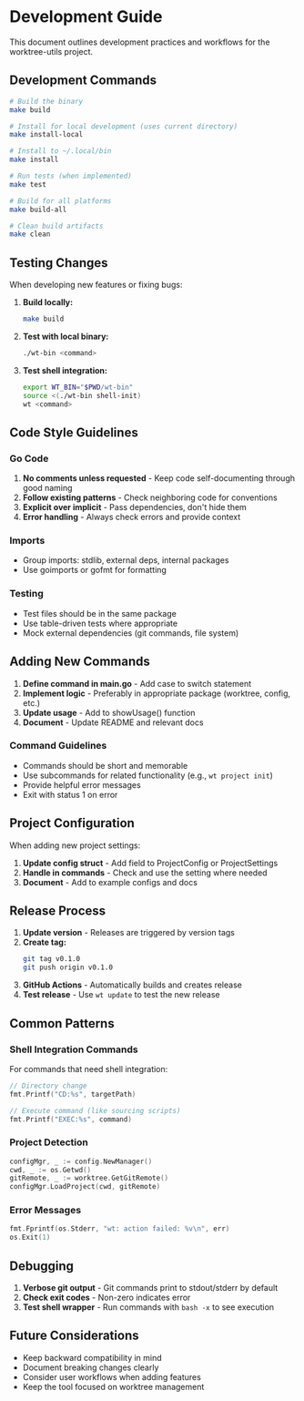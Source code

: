 # Development Guide

This document outlines development practices and workflows for the worktree-utils project.

## Development Commands

```bash
# Build the binary
make build

# Install for local development (uses current directory)
make install-local

# Install to ~/.local/bin
make install

# Run tests (when implemented)
make test

# Build for all platforms
make build-all

# Clean build artifacts
make clean
```

## Testing Changes

When developing new features or fixing bugs:

1. **Build locally:**
   ```bash
   make build
   ```

2. **Test with local binary:**
   ```bash
   ./wt-bin <command>
   ```

3. **Test shell integration:**
   ```bash
   export WT_BIN="$PWD/wt-bin"
   source <(./wt-bin shell-init)
   wt <command>
   ```

## Code Style Guidelines

### Go Code

1. **No comments unless requested** - Keep code self-documenting through good naming
2. **Follow existing patterns** - Check neighboring code for conventions
3. **Explicit over implicit** - Pass dependencies, don't hide them
4. **Error handling** - Always check errors and provide context

### Imports

- Group imports: stdlib, external deps, internal packages
- Use goimports or gofmt for formatting

### Testing

- Test files should be in the same package
- Use table-driven tests where appropriate
- Mock external dependencies (git commands, file system)

## Adding New Commands

1. **Define command in main.go** - Add case to switch statement
2. **Implement logic** - Preferably in appropriate package (worktree, config, etc.)
3. **Update usage** - Add to showUsage() function
4. **Document** - Update README and relevant docs

### Command Guidelines

- Commands should be short and memorable
- Use subcommands for related functionality (e.g., `wt project init`)
- Provide helpful error messages
- Exit with status 1 on error

## Project Configuration

When adding new project settings:

1. **Update config struct** - Add field to ProjectConfig or ProjectSettings
2. **Handle in commands** - Check and use the setting where needed
3. **Document** - Add to example configs and docs

## Release Process

1. **Update version** - Releases are triggered by version tags
2. **Create tag:**
   ```bash
   git tag v0.1.0
   git push origin v0.1.0
   ```
3. **GitHub Actions** - Automatically builds and creates release
4. **Test release** - Use `wt update` to test the new release

## Common Patterns

### Shell Integration Commands

For commands that need shell integration:

```go
// Directory change
fmt.Printf("CD:%s", targetPath)

// Execute command (like sourcing scripts)
fmt.Printf("EXEC:%s", command)
```

### Project Detection

```go
configMgr, _ := config.NewManager()
cwd, _ := os.Getwd()
gitRemote, _ := worktree.GetGitRemote()
configMgr.LoadProject(cwd, gitRemote)
```

### Error Messages

```go
fmt.Fprintf(os.Stderr, "wt: action failed: %v\n", err)
os.Exit(1)
```

## Debugging

1. **Verbose git output** - Git commands print to stdout/stderr by default
2. **Check exit codes** - Non-zero indicates error
3. **Test shell wrapper** - Run commands with `bash -x` to see execution

## Future Considerations

- Keep backward compatibility in mind
- Document breaking changes clearly
- Consider user workflows when adding features
- Keep the tool focused on worktree management